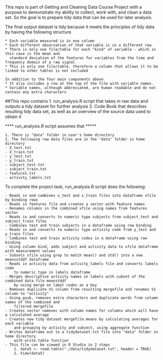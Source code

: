 This repo is part of Getting and Cleaning Data Course Project with a purpose to demonstrate
my ability to collect, work with, and clean a data set.
So the goal is to prepare tidy data that can be used for later analysis.

The final output dataset is tidy because it meets the principles of tidy data by having the following structure

    * Each variable measured is in one column
    * Each different observation of that variable is in a different row
    * There is only one file/table for each "kind" of variable - which in this case	is the mean and
      standard deviation of the features for variables from the time and frequency domain of a raw signal
    * This is only one file/table, therefore a column that allows it to be linked to other tables is not included 
    
	In addition to the four main components above
    * It also includes a row at the top of the file with variable names.
    * Variable names, although abbreviated, are human readable and do not contain any extra characters
	
##This repo contains
	1. run_analysis.R script that takes in raw data and outputs a tidy dataset
		for further analysis
	2. Code Book that describes resulting tidy data set, as well as an overview
		of the source data used to obtain it

**** run_analysis.R script assumes that *****

	1. There is "data" folder in user's home directory
	2. The following raw data files are in the "data" folder in home directory
	- X_test.txt
	- X_train.txt
	- y_test.txt
	- y_train.txt
	- subject_test.txt
	- subject_train.txt
	- features.txt
	- activity_labels.txt

To complete the project task, run_analysis.R script does the following:
	
	- Reads in and combines x_test and x_train files into dataframe xfile by binding rows
	- Reads in features file and creates a vector with feature names
	- Renames columns in the combined xfile using names from features vector
	- Reads in and converts to numeric type subjects from subject_test and subject_train files
	- Combines test and train subjects in a dataframe using row binding
	- Reads in and converts to numeric type activity code from y_test and y_train files
	- Combines test and train activity codes in a dataframe using row binding
	- Using column bind, adds subject and activity data to xfile dataframe with measurement values
	- Subsets xfile using grep to match mean() and std() into a new meansstddf dataframe
	- Reads in activity data from activity_labels file and converts labels code
		to numeric type in labels dataframe
	- Merges descriptive activity names in labels with subset of the combined data file meanstddf
		by using merge on label codes as a key
	- Removes duplicate V1 column from resulting mergefile and renames V1 column to "activity" 
	- Using gsub, removes extra characters and duplicate words from column names of the combined and
		filtered mergefile
	- Creates vector namevec with column names for columns which will have a calculated average
	- Creates new tidy dataset mergefile.means by calculating averages for each variable
		and grouping by activity and subject, using aggregate function
	- Writes dataframe out to a tidydataset.txt file into "data" folder in home directory
		with write.table function
	- This file can be viewed in R Studio in 2 steps
		1. data5 <- read.table("./data/tidydataset.txt", header = TRUE)
		2. View(data5)
